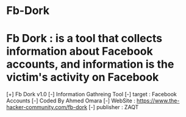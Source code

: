 # Fb-Dork
Fb Dork : is a tool that collects information about Facebook accounts, and  information is the victim's activity on Facebook
========================================
[+] Fb Dork v1.0
[-] Information Gathreing Tool
[-] target : Facebook Accounts
[-] Coded By Ahmed Omara
[-] WebSite : https://www.the-hacker-community.com/fb-dork
[-] publisher : ZAQT
